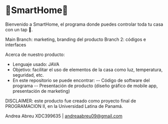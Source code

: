 # 🏡SmartHome🏡

Bienvenido a SmartHome, el programa donde puedes controlar toda tu casa con un tap 📱.

Main Branch: marketing, branding del producto
Branch 2: códigos e interfaces

Acerca de nuestro producto:
- Lenguaje usado: JAVA
- Objetivo: facilitar el uso de elementos de la casa como luz, temperatura, seguridad, etc.
- En este repositorio se puede encontrar:
-- Código de software del programa
-- Presentación de producto (diseño gráfico de mobile app, presentación de marketing)

DISCLAIMER: este producto fue creado como proyecto final de PROGRAMACION II, en la Universidad Latina de Panamá.

Andrea Abreu XDC399635 | andreaabreu09@gmail.com
